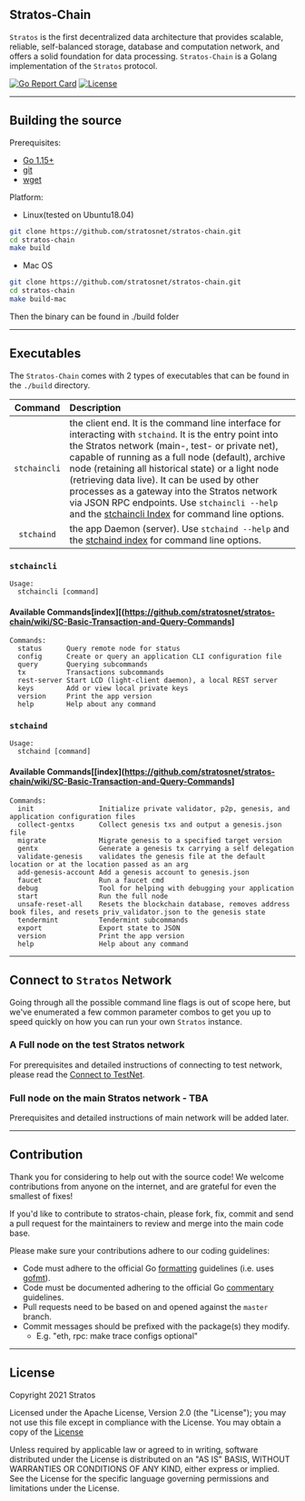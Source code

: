 ## Stratos-Chain

`Stratos` is the first decentralized data architecture that provides scalable, reliable, self-balanced storage, database and computation network, and offers a solid foundation for data processing.
`Stratos-Chain` is a Golang implementation of the `Stratos` protocol.

[![Go Report Card](https://goreportcard.com/badge/github.com/stratosnet/stratos-chain)](https://goreportcard.com/badge/github.com/stratosnet/stratos-chain)
[![License](https://img.shields.io/badge/License-Apache%202.0-blue.svg)](https://opensource.org/licenses/Apache-2.0)

--- ---

## Building the source

Prerequisites:
* [Go 1.15+](https://golang.org/doc/install)
* [git](https://github.com/git-guides/install-git)
* [wget](https://phoenixnap.com/kb/wget-command-with-examples)

Platform:
* Linux(tested on Ubuntu18.04)
```bash
git clone https://github.com/stratosnet/stratos-chain.git
cd stratos-chain
make build
```
* Mac OS
```bash
git clone https://github.com/stratosnet/stratos-chain.git
cd stratos-chain
make build-mac
```

Then the binary can be found in ./build folder

--- ---

## Executables

The `Stratos-Chain` comes with 2 types of executables that can be found in the `./build` directory.

|    Command          | Description        |
| :-----------:     | :---------------------------------------------------------------------------------------------------------------------------------------------------------------------------------------------------------------------------------------------------------------------------------------------------------------------------------------------------------------------------------------------------------------------------------------------------------------------------------------------------------------------------------------------------- |
|  `stchaincli`   | the client end. It is the command line interface for interacting with `stchaind`. It is the entry point into the Stratos network (main-, test- or private net), capable of running as a full node (default), archive node (retaining all historical state) or a light node (retrieving data live). It can be used by other processes as a gateway into the Stratos network via JSON RPC endpoints. Use `stchaincli --help` and the [stchaincli Index](https://github.com/stratosnet/stratos-chain/wiki/SC-Basic-Transaction-and-Query-Commands) for command line options. |
|   `stchaind`   | the app Daemon (server). Use `stchaind --help` and the [stchaind index](https://github.com/stratosnet/stratos-chain/wiki/SC-Basic-Transaction-and-Query-Commands) for command line options. |


### `stchaincli`
```
Usage:
  stchaincli [command]
```

#### Available Commands[index][(https://github.com/stratosnet/stratos-chain/wiki/SC-Basic-Transaction-and-Query-Commands]
```
Commands:
  status      Query remote node for status
  config      Create or query an application CLI configuration file
  query       Querying subcommands
  tx          Transactions subcommands
  rest-server Start LCD (light-client daemon), a local REST server
  keys        Add or view local private keys
  version     Print the app version
  help        Help about any command
```

### `stchaind`

```
Usage:
  stchaind [command]
```

#### Available Commands[[index](https://github.com/stratosnet/stratos-chain/wiki/SC-Basic-Transaction-and-Query-Commands]
```
Commands:
  init                Initialize private validator, p2p, genesis, and application configuration files
  collect-gentxs      Collect genesis txs and output a genesis.json file
  migrate             Migrate genesis to a specified target version
  gentx               Generate a genesis tx carrying a self delegation
  validate-genesis    validates the genesis file at the default location or at the location passed as an arg
  add-genesis-account Add a genesis account to genesis.json
  faucet              Run a faucet cmd
  debug               Tool for helping with debugging your application
  start               Run the full node
  unsafe-reset-all    Resets the blockchain database, removes address book files, and resets priv_validator.json to the genesis state
  tendermint          Tendermint subcommands
  export              Export state to JSON
  version             Print the app version
  help                Help about any command
```

--- ---

## Connect to `Stratos` Network

Going through all the possible command line flags is out of scope here,
but we've enumerated a few common parameter combos to get you up to speed quickly
on how you can run your own `Stratos` instance.

### A Full node on the test Stratos network
For prerequisites and detailed instructions of connecting to test network, please read the [Connect to TestNet](https://github.com/stratosnet/stratos-chain-testnet).

### Full node on the main Stratos network - TBA
Prerequisites and detailed instructions of main network will be added later.

--- ---

## Contribution

Thank you for considering to help out with the source code! We welcome contributions
from anyone on the internet, and are grateful for even the smallest of fixes!

If you'd like to contribute to stratos-chain, please fork, fix, commit and send a pull request
for the maintainers to review and merge into the main code base.

Please make sure your contributions adhere to our coding guidelines:

 * Code must adhere to the official Go [formatting](https://golang.org/doc/effective_go.html#formatting)
   guidelines (i.e. uses [gofmt](https://golang.org/cmd/gofmt/)).
 * Code must be documented adhering to the official Go [commentary](https://golang.org/doc/effective_go.html#commentary)
   guidelines.
 * Pull requests need to be based on and opened against the `master` branch.
 * Commit messages should be prefixed with the package(s) they modify.
   * E.g. "eth, rpc: make trace configs optional"

--- ---

## License

Copyright 2021 Stratos

Licensed under the Apache License, Version 2.0 (the "License");
you may not use this file except in compliance with the License.
You may obtain a copy of the [License](http://www.apache.org/licenses/LICENSE-2.0)

Unless required by applicable law or agreed to in writing, software
distributed under the License is distributed on an "AS IS" BASIS,
WITHOUT WARRANTIES OR CONDITIONS OF ANY KIND, either express or implied.
See the License for the specific language governing permissions and
limitations under the License.
